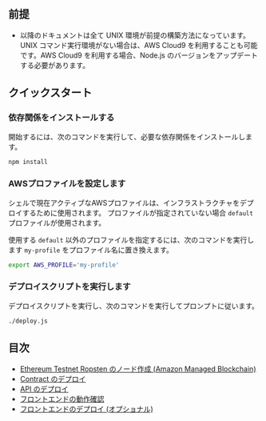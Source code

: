## 前提

- 以降のドキュメントは全て UNIX 環境が前提の構築方法になっています。UNIX コマンド実行環境がない場合は、AWS Cloud9 を利用することも可能です。AWS Cloud9 を利用する場合、Node.js のバージョンをアップデートする必要があります。

## クイックスタート

### 依存関係をインストールする

開始するには、次のコマンドを実行して、必要な依存関係をインストールします。

```bash
npm install
```

### AWSプロファイルを設定します

シェルで現在アクティブなAWSプロファイルは、インフラストラクチャをデプロイするために使用されます。
プロファイルが指定されていない場合 `default` プロファイルが使用されます。

使用する `default` 以外のプロファイルを指定するには、次のコマンドを実行します
`my-profile` をプロファイル名に置き換えます。

```bash
export AWS_PROFILE='my-profile'
```

### デプロイスクリプトを実行します

デプロイスクリプトを実行し、次のコマンドを実行してプロンプトに従います。

```bash
./deploy.js
```

## 目次
- [Ethereum Testnet Ropsten のノード作成 (Amazon Managed Blockchain)](/docs/ja/DOCS_01_CREATE_AMB.md)
- [Contract のデプロイ](/docs/ja/DOCS_02_DEPLOY_CONTRACT.md)
- [API のデプロイ](/docs/ja/DOCS_03_DEPLOY_API.md)
- [フロントエンドの動作確認](/docs/ja/DOCS_04_FRONTEND.md)
- [フロントエンドのデプロイ (オプショナル)](/docs/ja/DOCS_05_DEPLOY_FRONTEND.md)
